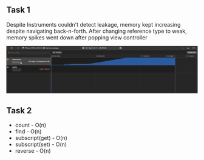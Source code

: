 
## Task 1

Despite Instruments couldn't detect leakage, memory kept increasing despite navigating back-n-forth. After changing reference type to weak, memory
spikes went down after popping view controller

![Screenshot](Screenshot%202022-12-25%20at%2017.05.14.png)

## Task 2
- count - O(n)
- find - O(n)
- subscript(get) - O(n)
- subscript(set) - O(n)
- reverse - O(n)
